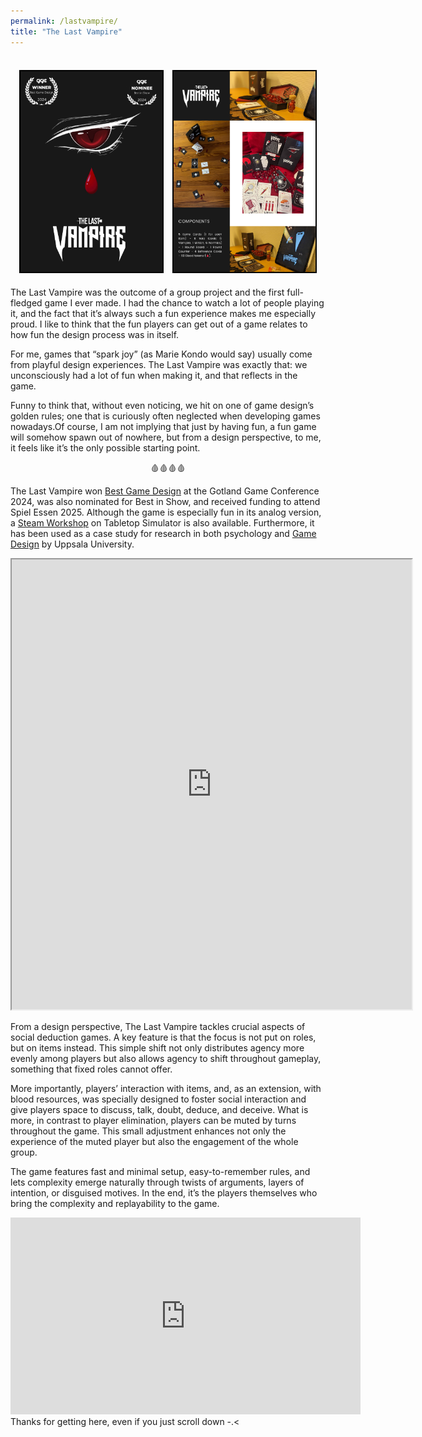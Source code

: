 ```yaml
---
permalink: /lastvampire/
title: "The Last Vampire"
---
```


<p align="center">
  <br>
  <img src="../assets/images/las_award.png" width="45%" style="border:2px solid black; margin:5px;">
  <img src="../assets/images/las_overview.png" width="45%" style="border:2px solid black; margin:5px;">
  <br>
</p>

The Last Vampire was the outcome of a group project and the first full-fledged game I ever made. I had the chance to watch a lot of people playing it, and the fact that it’s always such a fun experience makes me especially proud. I like to think that the fun players can get out of a game relates to how fun the design process was in itself.

For me, games that “spark joy” (as Marie Kondo would say) usually come from playful design experiences. The Last Vampire was exactly that: we unconsciously had a lot of fun when making it, and that reflects in the game.

Funny to think that, without even noticing, we hit on one of game design’s golden rules; one that is curiously often neglected when developing games nowadays.Of course, I am not implying that just by having fun, a fun game will somehow spawn out of nowhere, but from a design perspective, to me, it feels like it’s the only possible starting point.

<p align="center">🩸🩸🩸🩸</p>

The Last Vampire won <a href="https://game.speldesign.uu.se/projects/analog-games/the-last-vampire/" target="_blank" rel="noopener noreferrer">Best Game Design</a> at the Gotland Game Conference 2024, was also nominated for Best in Show, and received funding to attend Spiel Essen 2025. Although the game is especially fun in its analog version, a <a href="https://steamcommunity.com/sharedfiles/filedetails/?id=3551316320" target="_blank" rel="noopener noreferrer" title="Visit Steam">Steam Workshop</a> on Tabletop Simulator is also available. Furthermore, it has been used as a case study for research in both psychology and <a href="https://uu.diva-portal.org/smash/record.jsf?pid=diva2%3A1874280&dswid=-253" target="_blank" rel="noopener noreferrer" title="Visit DiVA">Game Design</a> by Uppsala University.

<p align="center">
  <iframe src="https://drive.google.com/file/d/1DIjEQL46iLtv-yWAjoD9MBq4nvIJfo9f/preview" width="640" height="720" allow="autoplay"></iframe>
  <br>
</p>


From a design perspective, The Last Vampire tackles crucial aspects of social deduction games. A key feature is that the focus is not put on roles, but on items instead. This simple shift not only distributes agency more evenly among players but also allows agency to shift throughout gameplay, something that fixed roles cannot offer.

More importantly, players’ interaction with items, and, as an extension, with blood resources, was specially designed to foster social interaction and give players space to discuss, talk, doubt, deduce, and deceive. What is more, in contrast to player elimination, players can be muted by turns throughout the game. This small adjustment enhances not only the experience of the muted player but also the engagement of the whole group.

The game features fast and minimal setup, easy-to-remember rules, and lets complexity emerge naturally through twists of arguments, layers of intention, or disguised motives. In the end, it’s the players themselves who bring the complexity and replayability to the game.

  <iframe width="560" height="315" src="https://www.youtube.com/embed/DBZz-ncnevk?si=_5B6BWH2y8VWxiys" title="YouTube video player" frameborder="0" allow="accelerometer; autoplay; clipboard-write; encrypted-media; gyroscope; picture-in-picture; web-share" referrerpolicy="strict-origin-when-cross-origin" allowfullscreen></iframe>

<br>
Thanks for getting here, even if you just scroll down  -.<

